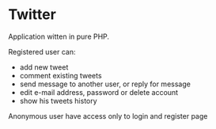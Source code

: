 # Twitter

Application witten in pure PHP.

Registered user can:
- add new tweet
- comment existing tweets
- send message to another user, or reply for message
- edit e-mail address, password or delete account
- show his tweets history

Anonymous user have access only to login and register page